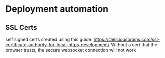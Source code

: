 # Deployment automation

## SSL Certs
self signed certs created using this guide: https://deliciousbrains.com/ssl-certificate-authority-for-local-https-development/
Without a cert that the browser trusts, the secure websocket connection will not work
